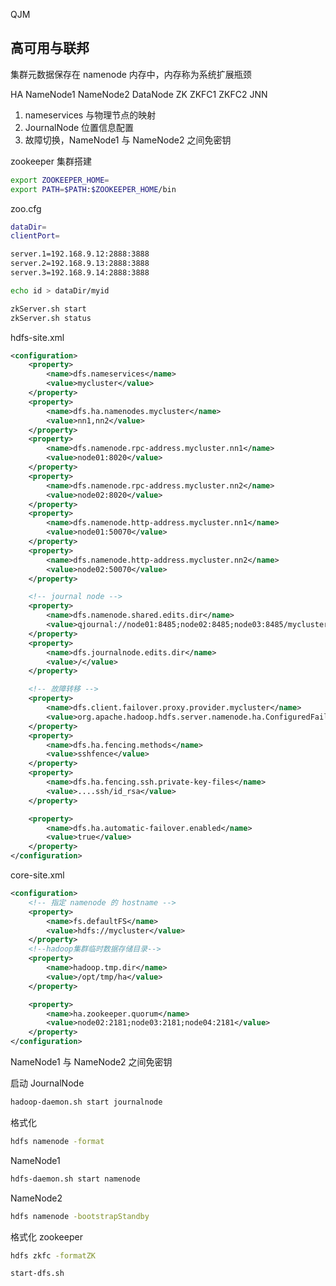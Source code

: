 QJM

## 高可用与联邦
集群元数据保存在 namenode 内存中，内存称为系统扩展瓶颈

HA
NameNode1
NameNode2
DataNode
ZK
ZKFC1
ZKFC2
JNN

1. nameservices 与物理节点的映射
2. JournalNode 位置信息配置
3. 故障切换，NameNode1 与 NameNode2 之间免密钥

zookeeper 集群搭建
```sh
export ZOOKEEPER_HOME=
export PATH=$PATH:$ZOOKEEPER_HOME/bin
```
zoo.cfg
```sh
dataDir=
clientPort=

server.1=192.168.9.12:2888:3888
server.2=192.168.9.13:2888:3888
server.3=192.168.9.14:2888:3888
```
```sh
echo id > dataDir/myid
```
```sh
zkServer.sh start
zkServer.sh status
```

hdfs-site.xml
```xml
<configuration>
    <property>
        <name>dfs.nameservices</name>
        <value>mycluster</value>
    </property>
    <property>
        <name>dfs.ha.namenodes.mycluster</name>
        <value>nn1,nn2</value>
    </property>
    <property>
        <name>dfs.namenode.rpc-address.mycluster.nn1</name>
        <value>node01:8020</value>
    </property>
    <property>
        <name>dfs.namenode.rpc-address.mycluster.nn2</name>
        <value>node02:8020</value>
    </property>
    <property>
        <name>dfs.namenode.http-address.mycluster.nn1</name>
        <value>node01:50070</value>
    </property>
    <property>
        <name>dfs.namenode.http-address.mycluster.nn2</name>
        <value>node02:50070</value>
    </property>

    <!-- journal node -->
    <property>
        <name>dfs.namenode.shared.edits.dir</name>
        <value>qjournal://node01:8485;node02:8485;node03:8485/mycluster</value>
    </property>
    <property>
        <name>dfs.journalnode.edits.dir</name>
        <value>/</value>
    </property>

    <!-- 故障转移 -->
    <property>
        <name>dfs.client.failover.proxy.provider.mycluster</name>
        <value>org.apache.hadoop.hdfs.server.namenode.ha.ConfiguredFailoverProxyProvider</value>
    </property>
    <property>
        <name>dfs.ha.fencing.methods</name>
        <value>sshfence</value>
    </property>
    <property>
        <name>dfs.ha.fencing.ssh.private-key-files</name>
        <value>....ssh/id_rsa</value>
    </property>

    <property>
        <name>dfs.ha.automatic-failover.enabled</name>
        <value>true</value>
    </property>
</configuration>
```

core-site.xml
```xml
<configuration>
    <!-- 指定 namenode 的 hostname -->
    <property>
        <name>fs.defaultFS</name>
        <value>hdfs://mycluster</value>
    </property>
    <!--hadoop集群临时数据存储目录-->
    <property>
        <name>hadoop.tmp.dir</name>
        <value>/opt/tmp/ha</value>
    </property>

    <property>
        <name>ha.zookeeper.quorum</name>
        <value>node02:2181;node03:2181;node04:2181</value>
    </property>
</configuration>
```

NameNode1 与 NameNode2 之间免密钥

启动 JournalNode
```sh
hadoop-daemon.sh start journalnode
```
格式化
```sh
hdfs namenode -format
```
NameNode1
```sh
hdfs-daemon.sh start namenode
```
NameNode2
```sh
hdfs namenode -bootstrapStandby
```
格式化 zookeeper
```sh
hdfs zkfc -formatZK
```
```sh
start-dfs.sh
```